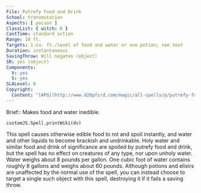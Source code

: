 ```yaml
---
File: Putrefy Food and Drink
School: transmutation
Aspects: [ poison ]
ClassList: { witch: 0 }
CastTime: standard action
Range: 10 ft.
Targets: 1 cu. ft./level of food and water or one potion; see text
Duration: instantaneous
SavingThrow: Will negates (object)
SR: yes (object)
Components:
  V: yes
  S: yes
SLALevel: 0
Copyright:
  Content: "[APG](http://www.d20pfsrd.com/magic/all-spells/p/putrefy-food-and-drink)"
---
```

Brief:: Makes food and water inedible.

```dataviewjs
customJS.Spell.printWiki(dv)
```

This spell causes otherwise edible food to rot and spoil instantly, and water and other liquids to become brackish and undrinkable. Holy water and similar food and drink of significance are spoiled by putrefy food and drink, but the spell has no effect on creatures of any type, nor upon unholy water. Water weighs about 8 pounds per gallon. One cubic foot of water contains roughly 8 gallons and weighs about 60 pounds.  Although potions and elixirs are unaffected by the normal use of the spell, you can instead choose to target a single such object with this spell, destroying it if it fails a saving throw.
